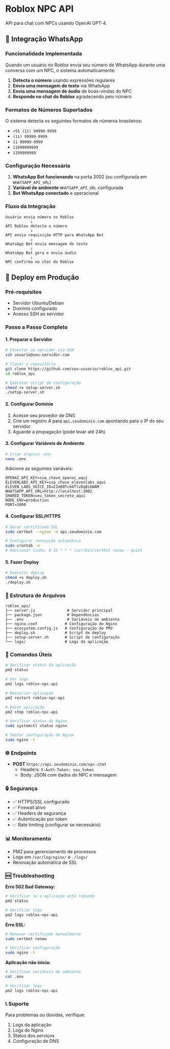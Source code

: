 # Roblox NPC API

API para chat com NPCs usando OpenAI GPT-4.

## 📱 Integração WhatsApp

### Funcionalidade Implementada

Quando um usuário no Roblox envia seu número de WhatsApp durante uma conversa com um NPC, o sistema automaticamente:

1. **Detecta o número** usando expressões regulares
2. **Envia uma mensagem de texto** via WhatsApp
3. **Envia uma mensagem de áudio** de boas-vindas do NPC
4. **Responde no chat do Roblox** agradecendo pelo número

### Formatos de Números Suportados

O sistema detecta os seguintes formatos de números brasileiros:

- `+55 (11) 99999-9999`
- `(11) 99999-9999`
- `11 99999-9999`
- `11999999999`
- `1199999999`

### Configuração Necessária

1. **WhatsApp Bot funcionando** na porta 3002 (ou configurada em `WHATSAPP_API_URL`)
2. **Variável de ambiente** `WHATSAPP_API_URL` configurada
3. **Bot WhatsApp conectado** e operacional

### Fluxo da Integração

```
Usuário envia número no Roblox
           ↓
API Roblox detecta o número
           ↓
API envia requisição HTTP para WhatsApp Bot
           ↓
WhatsApp Bot envia mensagem de texto
           ↓
WhatsApp Bot gera e envia áudio
           ↓
NPC confirma no chat do Roblox
```

## 🚀 Deploy em Produção

### Pré-requisitos

- Servidor Ubuntu/Debian
- Domínio configurado
- Acesso SSH ao servidor

### Passo a Passo Completo

#### 1. Preparar o Servidor

```bash
# Conectar ao servidor via SSH
ssh usuario@seu-servidor.com

# Clonar o repositório
git clone https://github.com/seu-usuario/roblox_api.git
cd roblox_api

# Executar script de configuração
chmod +x setup-server.sh
./setup-server.sh
```

#### 2. Configurar Domínio

1. Acesse seu provedor de DNS
2. Crie um registro A para `api.seudominio.com` apontando para o IP do seu servidor
3. Aguarde a propagação (pode levar até 24h)

#### 3. Configurar Variáveis de Ambiente

```bash
# Criar arquivo .env
nano .env
```

Adicione as seguintes variáveis:

```env
OPENAI_API_KEY=sua_chave_openai_aqui
ELEVENLABS_API_KEY=sua_chave_elevenlabs_aqui
ELEVEN_LABS_VOICE_ID=21m00Tcm4TlvDq8ikWAM
WHATSAPP_API_URL=http://localhost:3002
SHARED_TOKEN=seu_token_secreto_aqui
NODE_ENV=production
PORT=3000
```

#### 4. Configurar SSL/HTTPS

```bash
# Gerar certificado SSL
sudo certbot --nginx -d api.seudominio.com

# Configurar renovação automática
sudo crontab -e
# Adicionar linha: 0 12 * * * /usr/bin/certbot renew --quiet
```

#### 5. Fazer Deploy

```bash
# Executar deploy
chmod +x deploy.sh
./deploy.sh
```

### 📁 Estrutura de Arquivos

```
roblox_api/
├── server.js              # Servidor principal
├── package.json           # Dependências
├── .env                   # Variáveis de ambiente
├── nginx.conf            # Configuração do Nginx
├── ecosystem.config.js   # Configuração do PM2
├── deploy.sh             # Script de deploy
├── setup-server.sh       # Script de configuração
└── logs/                 # Logs da aplicação
```

### 🔧 Comandos Úteis

```bash
# Verificar status da aplicação
pm2 status

# Ver logs
pm2 logs roblox-npc-api

# Reiniciar aplicação
pm2 restart roblox-npc-api

# Parar aplicação
pm2 stop roblox-npc-api

# Verificar status do Nginx
sudo systemctl status nginx

# Testar configuração do Nginx
sudo nginx -t
```

### 🌐 Endpoints

- **POST** `https://api.seudominio.com/npc-chat`
  - Headers: `X-Auth-Token: seu_token`
  - Body: JSON com dados do NPC e mensagem

### 🔒 Segurança

- ✅ HTTPS/SSL configurado
- ✅ Firewall ativo
- ✅ Headers de segurança
- ✅ Autenticação por token
- ✅ Rate limiting (configurar se necessário)

### 📊 Monitoramento

- PM2 para gerenciamento de processos
- Logs em `/var/log/nginx/` e `./logs/`
- Renovação automática de SSL

### 🆘 Troubleshooting

**Erro 502 Bad Gateway:**

```bash
# Verificar se a aplicação está rodando
pm2 status

# Verificar logs
pm2 logs roblox-npc-api
```

**Erro SSL:**

```bash
# Renovar certificado manualmente
sudo certbot renew

# Verificar configuração
sudo nginx -t
```

**Aplicação não inicia:**

```bash
# Verificar variáveis de ambiente
cat .env

# Verificar logs
pm2 logs roblox-npc-api
```

### 📞 Suporte

Para problemas ou dúvidas, verifique:

1. Logs da aplicação
2. Logs do Nginx
3. Status dos serviços
4. Configuração de DNS
